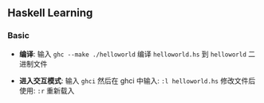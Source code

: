 
## Haskell Learning

### Basic
* __编译__:
输入 `ghc --make ./helloworld`
编译 `helloworld.hs` 到 `helloworld` 二进制文件

* __进入交互模式__:
输入 `ghci`
然后在 ghci 中输入: `:l helloworld.hs`
修改文件后使用: `:r` 重新载入
